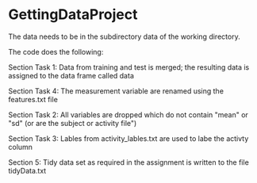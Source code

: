 # GettingDataProject

The data needs to be in the subdirectory data of the working directory.

The code does the following:

Section Task 1: Data from training and test is merged; the resulting data is assigned to the data frame called data

Section Task 4: The measurement variable are renamed using the features.txt file

Section Task 2: All variables are dropped which do not contain "mean" or "sd" (or are the subject or activity file")

Section Task 3: Lables from activity_lables.txt are used to labe the activty column

Section 5: Tidy data set as required in the assignment is written to the file tidyData.txt


